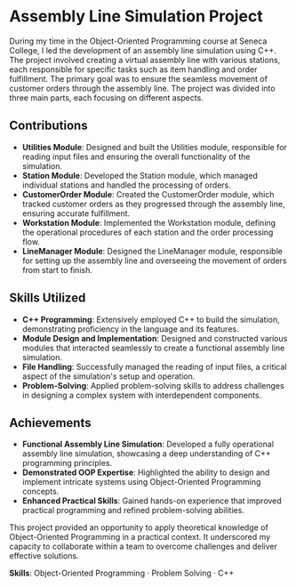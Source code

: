 # Assembly Line Simulation Project

During my time in the Object-Oriented Programming course at Seneca College, I led the development of an assembly line simulation using C++. The project involved creating a virtual assembly line with various stations, each responsible for specific tasks such as item handling and order fulfillment. The primary goal was to ensure the seamless movement of customer orders through the assembly line. The project was divided into three main parts, each focusing on different aspects.

## Contributions

- **Utilities Module**: Designed and built the Utilities module, responsible for reading input files and ensuring the overall functionality of the simulation.
- **Station Module**: Developed the Station module, which managed individual stations and handled the processing of orders.
- **CustomerOrder Module**: Created the CustomerOrder module, which tracked customer orders as they progressed through the assembly line, ensuring accurate fulfillment.
- **Workstation Module**: Implemented the Workstation module, defining the operational procedures of each station and the order processing flow.
- **LineManager Module**: Designed the LineManager module, responsible for setting up the assembly line and overseeing the movement of orders from start to finish.

## Skills Utilized

- **C++ Programming**: Extensively employed C++ to build the simulation, demonstrating proficiency in the language and its features.
- **Module Design and Implementation**: Designed and constructed various modules that interacted seamlessly to create a functional assembly line simulation.
- **File Handling**: Successfully managed the reading of input files, a critical aspect of the simulation's setup and operation.
- **Problem-Solving**: Applied problem-solving skills to address challenges in designing a complex system with interdependent components.

## Achievements

- **Functional Assembly Line Simulation**: Developed a fully operational assembly line simulation, showcasing a deep understanding of C++ programming principles.
- **Demonstrated OOP Expertise**: Highlighted the ability to design and implement intricate systems using Object-Oriented Programming concepts.
- **Enhanced Practical Skills**: Gained hands-on experience that improved practical programming and refined problem-solving abilities.

This project provided an opportunity to apply theoretical knowledge of Object-Oriented Programming in a practical context. It underscored my capacity to collaborate within a team to overcome challenges and deliver effective solutions.

**Skills**: Object-Oriented Programming · Problem Solving · C++
